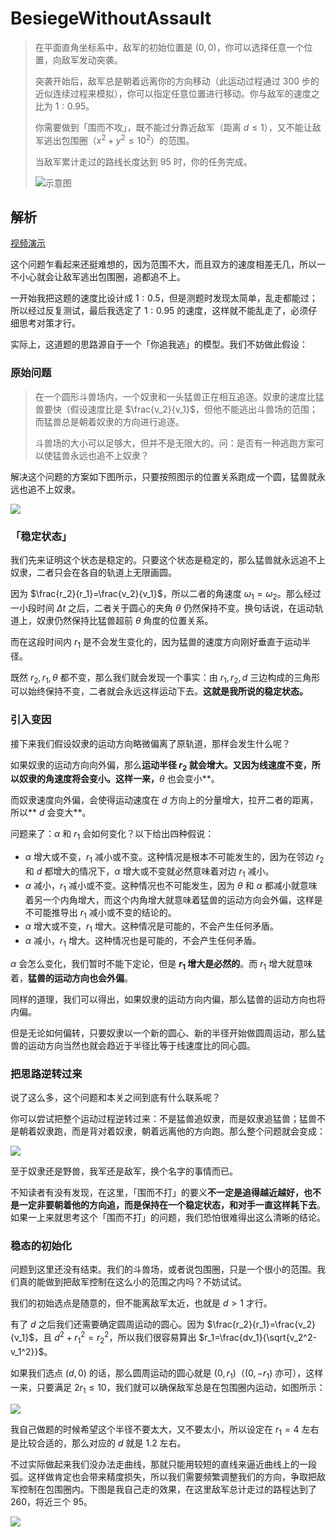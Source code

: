 # BesiegeWithoutAssault

> 在平面直角坐标系中，敌军的初始位置是 $(0,0)$，你可以选择任意一个位置，向敌军发动突袭。
>
> 突袭开始后，敌军总是朝着远离你的方向移动（此运动过程通过 300 步的近似连续过程来模拟），你可以指定任意位置进行移动。你与敌军的速度之比为 $1:0.95$。
>
> 你需要做到「围而不攻」，既不能过分靠近敌军（距离 $d\le1$），又不能让敌军逃出包围圈（$x^2+y^2\le10^2$）的范围。
>
> 当敌军累计走过的路线长度达到 $95$ 时，你的任务完成。
>
> ![示意图](assets/outline.png)

## 解析

[视频演示](https://www.bilibili.com/video/BV13vFTeAEzH?spm_id_from=333.788.videopod.episodes&vd_source=03c586261e9a3e1b7d76e7d62b7b0064)

这个问题乍看起来还挺难想的，因为范围不大，而且双方的速度相差无几，所以一不小心就会让敌军逃出包围圈，追都追不上。

一开始我把这题的速度比设计成 $1:0.5$，但是测题时发现太简单，乱走都能过；所以经过反复测试，最后我选定了 $1:0.95$ 的速度，这样就不能乱走了，必须仔细思考对策才行。

实际上，这道题的思路源自于一个「你追我逃」的模型。我们不妨做此假设：

### 原始问题

> 在一个圆形斗兽场内，一个奴隶和一头猛兽正在相互追逐。奴隶的速度比猛兽要快（假设速度比是 $\frac{v_2}{v_1}$，但他不能逃出斗兽场的范围；而猛兽总是朝着奴隶的方向进行追逐。
>
> 斗兽场的大小可以足够大，但并不是无限大的。问：是否有一种逃跑方案可以使猛兽永远也追不上奴隶？

解决这个问题的方案如下图所示，只要按照图示的位置关系跑成一个圆，猛兽就永远也追不上奴隶。

![](assets/flee.png)

### 「稳定状态」

我们先来证明这个状态是稳定的。只要这个状态是稳定的，那么猛兽就永远追不上奴隶，二者只会在各自的轨道上无限画圆。

因为 $\frac{r_2}{r_1}=\frac{v_2}{v_1}$，所以二者的角速度 $\omega_1=\omega_2$。那么经过一小段时间 $\Delta t$ 之后，二者关于圆心的夹角 $\theta$ 仍然保持不变。换句话说，在运动轨道上，奴隶仍然保持比猛兽超前 $\theta$ 角度的位置关系。

而在这段时间内 $r_1$ 是不会发生变化的，因为猛兽的速度方向刚好垂直于运动半径。

既然 $r_2,\,r_1,\,\theta$ 都不变，那么我们就会发现一个事实：由 $r_1,\,r_2,\,d$ 三边构成的三角形可以始终保持不变，二者就会永远这样运动下去。**这就是我所说的稳定状态。**

### 引入变因

接下来我们假设奴隶的运动方向略微偏离了原轨道，那样会发生什么呢？

如果奴隶的运动方向向外偏，那么**运动半径 $r_2$ 就会增大。又因为线速度不变，所以奴隶的角速度将会变小。这样一来，**$\theta$ 也会变小**。

而奴隶速度向外偏，会使得运动速度在 $d$ 方向上的分量增大，拉开二者的距离，所以** $d$ 会变大**。

问题来了：$\alpha$ 和 $r_1$ 会如何变化？以下给出四种假说：

- $\alpha$ 增大或不变，$r_1$ 减小或不变。这种情况是根本不可能发生的，因为在邻边 $r_2$ 和 $d$ 都增大的情况下，$\alpha$ 增大或不变就必然意味着对边 $r_1$ 减小。
- $\alpha$ 减小，$r_1$ 减小或不变。这种情况也不可能发生，因为 $\theta$ 和 $\alpha$ 都减小就意味着另一个内角增大，而这个内角增大就意味着猛兽的运动方向会外偏，这样是不可能推导出 $r_1$ 减小或不变的结论的。
- $\alpha$ 增大或不变，$r_1$ 增大。这种情况是可能的，不会产生任何矛盾。
- $\alpha$ 减小，$r_1$ 增大。这种情况也是可能的，不会产生任何矛盾。

$\alpha$ 会怎么变化，我们暂时不能下定论，但是 **$r_1$ 增大是必然的**。而 $r_1$ 增大就意味着，**猛兽的运动方向也会外偏**。

同样的道理，我们可以得出，如果奴隶的运动方向内偏，那么猛兽的运动方向也将内偏。

但是无论如何偏转，只要奴隶以一个新的圆心、新的半径开始做圆周运动，那么猛兽的运动方向当然也就会趋近于半径比等于线速度比的同心圆。

### 把思路逆转过来

说了这么多，这个问题和本关之间到底有什么联系呢？

你可以尝试把整个运动过程逆转过来：不是猛兽追奴隶，而是奴隶追猛兽；猛兽不是朝着奴隶跑，而是背对着奴隶，朝着远离他的方向跑。那么整个问题就会变成：

![](assets/chase.png)

至于奴隶还是野兽，我军还是敌军，换个名字的事情而已。

不知读者有没有发现，在这里，「围而不打」的要义**不一定是追得越近越好，也不是一定非要朝着他的方向追，而是保持在一个稳定状态，和对手一直这样耗下去**。如果一上来就思考这个「围而不打」的问题，我们恐怕很难得出这么清晰的结论。

### 稳态的初始化

问题到这里还没有结束。我们的斗兽场，或者说包围圈，只是一个很小的范围。我们真的能做到把敌军控制在这么小的范围之内吗？不妨试试。

我们的初始选点是随意的，但不能离敌军太近，也就是 $d>1$ 才行。

有了 $d$ 之后我们还需要确定圆周运动的圆心。因为 $\frac{r_2}{r_1}=\frac{v_2}{v_1}$，且 $d^2+r_1^2=r_2^2$，所以我们很容易算出 $r_1=\frac{dv_1}{\sqrt{v_2^2-v_1^2}}$。

如果我们选点 $(d,0)$ 的话，那么圆周运动的圆心就是 $(0,r_1)$（$(0,-r_1)$ 亦可），这样一来，只要满足 $2r_1\le10$，我们就可以确保敌军总是在包围圈内运动，如图所示：

![](assets/besiege.png)

我自己做题的时候希望这个半径不要太大，又不要太小，所以设定在 $r_1=4$ 左右是比较合适的，那么对应的 $d$ 就是 $1.2$ 左右。

不过实际做起来我们没办法走曲线，那就只能用较短的直线来逼近曲线上的一段弧。这样做肯定也会带来精度损失，所以我们需要频繁调整我们的方向，争取把敌军控制在包围圈内。下图是我自己走的效果，在这里敌军总计走过的路程达到了 260，将近三个 95。

![](assets/drawing.png)
